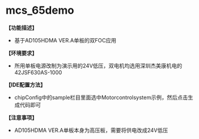 # mcs_65demo

**【功能描述】**
+ 基于AD105HDMA VER.A单板的双FOC应用

**【环境要求】**
+ 所用单板电源改制为演示用的24V低压，双电机均选用深圳杰美康机电的42JSF630AS-1000

**【IDE配置方法】**
+ chipConfig中的sample栏目里面选中Motorcontrolsystem示例，然后点击生成代码即可

**【注意事项】**
+ AD105HDMA VER.A单板本身为高压板，需要将供电改成24V低压
